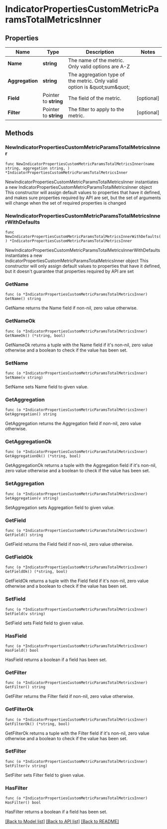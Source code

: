 # IndicatorPropertiesCustomMetricParamsTotalMetricsInner

## Properties

Name | Type | Description | Notes
------------ | ------------- | ------------- | -------------
**Name** | **string** | The name of the metric. Only valid options are A-Z | 
**Aggregation** | **string** | The aggregation type of the metric. Only valid option is \&quot;sum\&quot; | 
**Field** | Pointer to **string** | The field of the metric. | [optional] 
**Filter** | Pointer to **string** | The filter to apply to the metric. | [optional] 

## Methods

### NewIndicatorPropertiesCustomMetricParamsTotalMetricsInner

`func NewIndicatorPropertiesCustomMetricParamsTotalMetricsInner(name string, aggregation string, ) *IndicatorPropertiesCustomMetricParamsTotalMetricsInner`

NewIndicatorPropertiesCustomMetricParamsTotalMetricsInner instantiates a new IndicatorPropertiesCustomMetricParamsTotalMetricsInner object
This constructor will assign default values to properties that have it defined,
and makes sure properties required by API are set, but the set of arguments
will change when the set of required properties is changed

### NewIndicatorPropertiesCustomMetricParamsTotalMetricsInnerWithDefaults

`func NewIndicatorPropertiesCustomMetricParamsTotalMetricsInnerWithDefaults() *IndicatorPropertiesCustomMetricParamsTotalMetricsInner`

NewIndicatorPropertiesCustomMetricParamsTotalMetricsInnerWithDefaults instantiates a new IndicatorPropertiesCustomMetricParamsTotalMetricsInner object
This constructor will only assign default values to properties that have it defined,
but it doesn't guarantee that properties required by API are set

### GetName

`func (o *IndicatorPropertiesCustomMetricParamsTotalMetricsInner) GetName() string`

GetName returns the Name field if non-nil, zero value otherwise.

### GetNameOk

`func (o *IndicatorPropertiesCustomMetricParamsTotalMetricsInner) GetNameOk() (*string, bool)`

GetNameOk returns a tuple with the Name field if it's non-nil, zero value otherwise
and a boolean to check if the value has been set.

### SetName

`func (o *IndicatorPropertiesCustomMetricParamsTotalMetricsInner) SetName(v string)`

SetName sets Name field to given value.


### GetAggregation

`func (o *IndicatorPropertiesCustomMetricParamsTotalMetricsInner) GetAggregation() string`

GetAggregation returns the Aggregation field if non-nil, zero value otherwise.

### GetAggregationOk

`func (o *IndicatorPropertiesCustomMetricParamsTotalMetricsInner) GetAggregationOk() (*string, bool)`

GetAggregationOk returns a tuple with the Aggregation field if it's non-nil, zero value otherwise
and a boolean to check if the value has been set.

### SetAggregation

`func (o *IndicatorPropertiesCustomMetricParamsTotalMetricsInner) SetAggregation(v string)`

SetAggregation sets Aggregation field to given value.


### GetField

`func (o *IndicatorPropertiesCustomMetricParamsTotalMetricsInner) GetField() string`

GetField returns the Field field if non-nil, zero value otherwise.

### GetFieldOk

`func (o *IndicatorPropertiesCustomMetricParamsTotalMetricsInner) GetFieldOk() (*string, bool)`

GetFieldOk returns a tuple with the Field field if it's non-nil, zero value otherwise
and a boolean to check if the value has been set.

### SetField

`func (o *IndicatorPropertiesCustomMetricParamsTotalMetricsInner) SetField(v string)`

SetField sets Field field to given value.

### HasField

`func (o *IndicatorPropertiesCustomMetricParamsTotalMetricsInner) HasField() bool`

HasField returns a boolean if a field has been set.

### GetFilter

`func (o *IndicatorPropertiesCustomMetricParamsTotalMetricsInner) GetFilter() string`

GetFilter returns the Filter field if non-nil, zero value otherwise.

### GetFilterOk

`func (o *IndicatorPropertiesCustomMetricParamsTotalMetricsInner) GetFilterOk() (*string, bool)`

GetFilterOk returns a tuple with the Filter field if it's non-nil, zero value otherwise
and a boolean to check if the value has been set.

### SetFilter

`func (o *IndicatorPropertiesCustomMetricParamsTotalMetricsInner) SetFilter(v string)`

SetFilter sets Filter field to given value.

### HasFilter

`func (o *IndicatorPropertiesCustomMetricParamsTotalMetricsInner) HasFilter() bool`

HasFilter returns a boolean if a field has been set.


[[Back to Model list]](../README.md#documentation-for-models) [[Back to API list]](../README.md#documentation-for-api-endpoints) [[Back to README]](../README.md)



